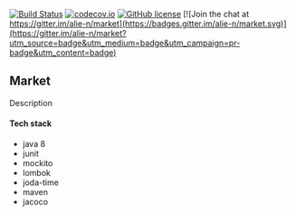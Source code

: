 [![Build Status](https://travis-ci.org/ali-n/market.svg?branch=master)](https://travis-ci.org/ali-n/market)
[![codecov.io](https://codecov.io/github/alie-n/market/coverage.svg?branch=master)](https://codecov.io/github/alie-n/market?branch=master)
[![GitHub license](https://img.shields.io/github/license/mashape/apistatus.svg)](https://github.com/ali-n/market/blob/master/LICENCE)
[![Join the chat at https://gitter.im/alie-n/market](https://badges.gitter.im/alie-n/market.svg)](https://gitter.im/alie-n/market?utm_source=badge&utm_medium=badge&utm_campaign=pr-badge&utm_content=badge)

## Market

Description

#### Tech stack
- java 8
- junit
- mockito
- lombok
- joda-time
- maven
- jacoco